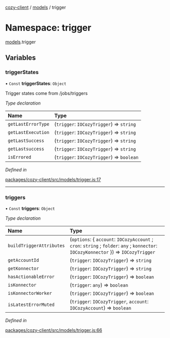 [cozy-client](../README.md) / [models](models.md) / trigger

# Namespace: trigger

[models](models.md).trigger

## Variables

### triggerStates

• `Const` **triggerStates**: `Object`

Trigger states come from /jobs/triggers

*Type declaration*

| Name | Type |
| :------ | :------ |
| `getLastErrorType` | (`trigger`: `IOCozyTrigger`) => `string` |
| `getLastExecution` | (`trigger`: `IOCozyTrigger`) => `string` |
| `getLastSuccess` | (`trigger`: `IOCozyTrigger`) => `string` |
| `getLastsuccess` | (`trigger`: `IOCozyTrigger`) => `string` |
| `isErrored` | (`trigger`: `IOCozyTrigger`) => `boolean` |

*Defined in*

[packages/cozy-client/src/models/trigger.js:17](https://github.com/cozy/cozy-client/blob/master/packages/cozy-client/src/models/trigger.js#L17)

***

### triggers

• `Const` **triggers**: `Object`

*Type declaration*

| Name | Type |
| :------ | :------ |
| `buildTriggerAttributes` | (`options`: { `account`: `IOCozyAccount` ; `cron`: `string` ; `folder`: `any` ; `konnector`: `IOCozyKonnector`  }) => `IOCozyTrigger` |
| `getAccountId` | (`trigger`: `IOCozyTrigger`) => `string` |
| `getKonnector` | (`trigger`: `IOCozyTrigger`) => `string` | `void` |
| `hasActionableError` | (`trigger`: `IOCozyTrigger`) => `boolean` |
| `isKonnector` | (`trigger`: `any`) => `boolean` |
| `isKonnectorWorker` | (`trigger`: `IOCozyTrigger`) => `boolean` |
| `isLatestErrorMuted` | (`trigger`: `IOCozyTrigger`, `account`: `IOCozyAccount`) => `boolean` |

*Defined in*

[packages/cozy-client/src/models/trigger.js:66](https://github.com/cozy/cozy-client/blob/master/packages/cozy-client/src/models/trigger.js#L66)
